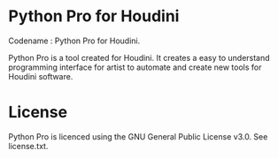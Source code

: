 # Python Pro for Houdini
Codename : Python Pro for Houdini.

Python Pro is a tool created for Houdini. It creates a easy to understand programming interface for artist to
automate and create new tools for Houdini software.


# License

Python Pro is licenced using the GNU General Public License v3.0. See license.txt.
